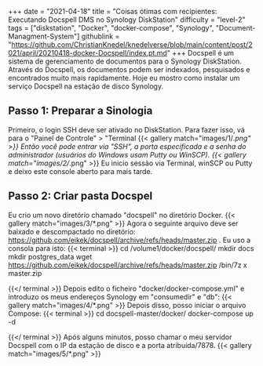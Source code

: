 +++
date = "2021-04-18"
title = "Coisas ótimas com recipientes: Executando Docspell DMS no Synology DiskStation"
difficulty = "level-2"
tags = ["diskstation", "Docker", "docker-compose", "Synology", "Document-Managment-System"]
githublink = "https://github.com/ChristianKnedel/knedelverse/blob/main/content/post/2021/april/20210418-docker-Docspell/index.pt.md"
+++
Docspell é um sistema de gerenciamento de documentos para o Synology DiskStation. Através do Docspell, os documentos podem ser indexados, pesquisados e encontrados muito mais rapidamente. Hoje eu mostro como instalar um serviço Docspell na estação de disco Synology.
## Passo 1: Preparar a Sinologia
Primeiro, o login SSH deve ser ativado no DiskStation. Para fazer isso, vá para o "Painel de Controle" > "Terminal
{{< gallery match="images/1/*.png" >}}
Então você pode entrar via "SSH", a porta especificada e a senha do administrador (usuários do Windows usam Putty ou WinSCP).
{{< gallery match="images/2/*.png" >}}
Eu inicio sessão via Terminal, winSCP ou Putty e deixo este console aberto para mais tarde.
## Passo 2: Criar pasta Docspel
Eu crio um novo diretório chamado "docspell" no diretório Docker.
{{< gallery match="images/3/*.png" >}}
Agora o seguinte arquivo deve ser baixado e descompactado no diretório: https://github.com/eikek/docspell/archive/refs/heads/master.zip . Eu uso a consola para isto:
{{< terminal >}}
cd /volume1/docker/docspell/
mkdir docs
mkdir postgres_data
wget https://github.com/eikek/docspell/archive/refs/heads/master.zip 
/bin/7z x master.zip

{{</ terminal >}}
Depois edito o ficheiro "docker/docker-compose.yml" e introduzo os meus endereços Synology em "consumedir" e "db":
{{< gallery match="images/4/*.png" >}}
Depois disso, posso iniciar o arquivo Compose:
{{< terminal >}}
cd docspell-master/docker/
docker-compose up -d

{{</ terminal >}}
Após alguns minutos, posso chamar o meu servidor Docspell com o IP da estação de disco e a porta atribuída/7878.
{{< gallery match="images/5/*.png" >}}

